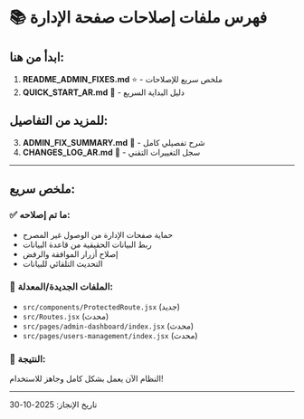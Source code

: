 # 📚 فهرس ملفات إصلاحات صفحة الإدارة

## ابدأ من هنا:
1. **README_ADMIN_FIXES.md** ⭐ - ملخص سريع للإصلاحات
2. **QUICK_START_AR.md** 🚀 - دليل البداية السريع

## للمزيد من التفاصيل:
3. **ADMIN_FIX_SUMMARY.md** 📖 - شرح تفصيلي كامل
4. **CHANGES_LOG_AR.md** 🔧 - سجل التغييرات التقني

---

## ملخص سريع:

### ✅ ما تم إصلاحه:
- حماية صفحات الإدارة من الوصول غير المصرح
- ربط البيانات الحقيقية من قاعدة البيانات
- إصلاح أزرار الموافقة والرفض
- التحديث التلقائي للبيانات

### 📁 الملفات الجديدة/المعدلة:
- `src/components/ProtectedRoute.jsx` (جديد)
- `src/Routes.jsx` (محدث)
- `src/pages/admin-dashboard/index.jsx` (محدث)
- `src/pages/users-management/index.jsx` (محدث)

### 🎯 النتيجة:
النظام الآن يعمل بشكل كامل وجاهز للاستخدام!

---

تاريخ الإنجاز: 2025-10-30
